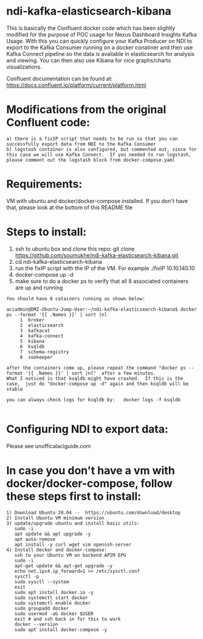 # ndi-kafka-elasticsearch-kibana

This is basically the Confluent docker code which has been slightly modified for the purpose of POC usage for Nexus Dashboard Insights Kafka Usage.
With this you can quickly configure your Kafka Producer on NDI to export to the Kafka Consumer running on a docker conatiner and then use Kafka Connect
pipeline so the data is available in elasticsearch for analysis and viewing.  You can then also use Kibana for nice graphs/charts visualizations.

Confluent documentation can be found at: https://docs.confluent.io/platform/current/platform.html

# Modifications from the original Confluent code:
```
a) there is a fixIP script that needs to be run so that you can successfully export data from NDI to the Kafka Consumer
b) logstash container is also configured, but commented out, since for this case we will use Kafka Connect.  If you needed to run logstash, please comment out the logstash block from docker-compose.yaml
```

# Requirements:  
VM with ubuntu and docker/docker-compose installed.  If you don't have that, please look at the bottom of this README file

# Steps to install:
1) ssh to ubuntu box and clone this repo:  git clone https://github.com/soumukhe/ndi-kafka-elasticsearch-kibana.git
2) cd ndi-kafka-elasticsearch-kibana
3) run the fixIP script with the IP of the VM.  For example  ./fixIP 10.10.140.10
3) docker-compose up -d 
4) make sure to do a docker ps to verify that all 8 associated containers are up and running

```
You should have 8 cotainers running as shown below:

aciadmin@DMZ-Ubuntu-Jump-User:~/ndi-kafka-elasticsearch-kibana$ docker ps --format '{{ .Names }}' | sort |nl
     1  broker
     2  elasticsearch
     3  kafkacat
     4  kafka-connect
     5  kibana
     6  ksqldb
     7  schema-registry
     8  zookeeper
     
after the containers come up, please repeat the command "docker ps --format '{{ .Names }}' | sort |nl"  after a few minutes.
What I noticed is that ksqldb might have crashed.  If this is the case,  just do "docker-compose up -d" again and then ksqldb will be stable

you can always check logs for ksqldb by:   docker logs -f ksqldb
    
```

# Configuring NDI to export data:
Please see unofficalaciguide.com

# In case you don't have a vm with docker/docker-compose, follow these steps first to install:
```
1) Download Ubuntu 20.04 --  https://ubuntu.com/download/desktop
2) Install Ubuntu VM minimum version
3) update/upgrade ubuntu and install basic utils: 
   sudo -i
   apt update && apt upgrade -y
   apt auto-remove
   apt install -y curl wget vim openssh-server
4) Install docker and docker-compose:
   ssh to your Ubuntu VM on backend APIM EPG
   sudo -i
   apt-get update && apt-get upgrade -y
   echo net.ipv4.ip_forward=1 >> /etc/sysctl.conf
   sysctl -p
   sudo sysctl --system
   exit 
   sudo apt install docker.io -y
   sudo systemctl start docker
   sudo systemctl enable docker
   sudo groupadd docker
   sudo usermod -aG docker $USER
   exit # and ssh back in for this to work
   docker --version
   sudo apt install docker-compose -y
